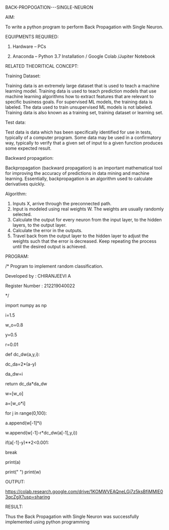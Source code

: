 BACK-PROPOGATION---SINGLE-NEURON

AIM:

To write a python program to perform Back Propagation with Single Neuron.

EQUIPMENTS REQUIRED:

1. Hardware – PCs

2. Anaconda – Python 3.7 Installation / Google Colab /Jupiter Notebook

RELATED THEORITICAL CONCEPT:

Training Dataset:

Training data is an extremely large dataset that is used to teach a machine learning model. Training
data is used to teach prediction models that use machine learning algorithms how to extract
features that are relevant to specific business goals. For supervised ML models, the training data is
labeled. The data used to train unsupervised ML models is not labeled. Training data is also known
as a training set, training dataset or learning set.

Test data:

Test data is data which has been specifically identified for use in tests, typically of a computer
program. Some data may be used in a confirmatory way, typically to verify that a given set of input
to a given function produces some expected result.

Backward propagation:

Backpropagation (backward propagation) is an important mathematical tool for improving the
accuracy of predictions in data mining and machine learning. Essentially, backpropagation is an
algorithm used to calculate derivatives quickly.

Algorithm:

1. Inputs X, arrive through the preconnected path.
2. Input is modeled using real weights W. The weights are usually randomly selected.
3. Calculate the output for every neuron from the input layer, to the hidden layers, to the output
layer.
4. Calculate the error in the outputs.
5. Travel back from the output layer to the hidden layer to adjust the weights such that the error is
decreased.
Keep repeating the process until the desired output is achieved.

PROGRAM:

/* Program to implement random classification.

Developed by : CHIRANJEEVI A

Register Number : 212219040022

*/

import numpy as np

i=1.5

w_o=0.8

y=0.5

r=0.01

def dc_dw(a,y,i):

dc_da=2*(a-y)

da_dw=i

return dc_da*da_dw

w=[w_o]

a=[w_o*i]

for j in range(0,100):

a.append(w[-1]*i)

w.append(w[-1]-r*dc_dw(a[-1],y,i))

if(a[-1]-y)**2<0.001:

break

print(a)

print(" ") print(w)

OUTPUT:

https://colab.research.google.com/drive/1KOMWVEAQneLGj7z5ksBfiMMlE03qcZgX?usp=sharing

RESULT:


Thus the Back Propagation with Single Neuron was successfully implemented using python
programming
